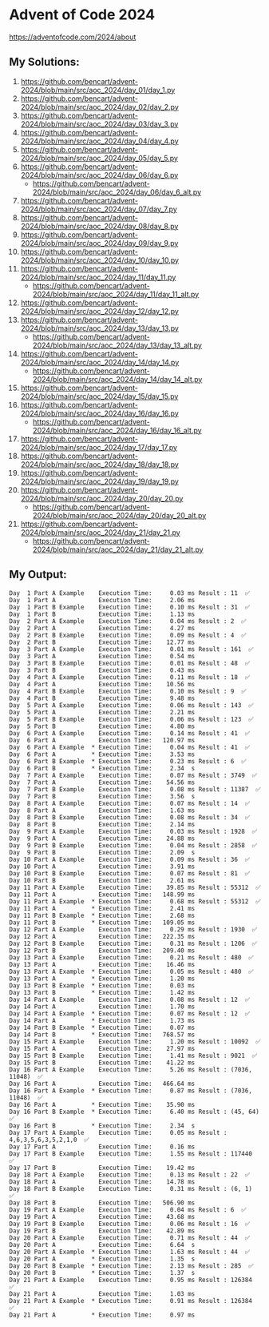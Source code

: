 # Advent of Code 2024

https://adventofcode.com/2024/about

## My Solutions:

1. https://github.com/bencart/advent-2024/blob/main/src/aoc_2024/day_01/day_1.py
2. https://github.com/bencart/advent-2024/blob/main/src/aoc_2024/day_02/day_2.py
3. https://github.com/bencart/advent-2024/blob/main/src/aoc_2024/day_03/day_3.py
4. https://github.com/bencart/advent-2024/blob/main/src/aoc_2024/day_04/day_4.py
5. https://github.com/bencart/advent-2024/blob/main/src/aoc_2024/day_05/day_5.py
6. https://github.com/bencart/advent-2024/blob/main/src/aoc_2024/day_06/day_6.py
    - https://github.com/bencart/advent-2024/blob/main/src/aoc_2024/day_06/day_6_alt.py
7. https://github.com/bencart/advent-2024/blob/main/src/aoc_2024/day_07/day_7.py
8. https://github.com/bencart/advent-2024/blob/main/src/aoc_2024/day_08/day_8.py
9. https://github.com/bencart/advent-2024/blob/main/src/aoc_2024/day_09/day_9.py
10. https://github.com/bencart/advent-2024/blob/main/src/aoc_2024/day_10/day_10.py
11. https://github.com/bencart/advent-2024/blob/main/src/aoc_2024/day_11/day_11.py
    - https://github.com/bencart/advent-2024/blob/main/src/aoc_2024/day_11/day_11_alt.py
12. https://github.com/bencart/advent-2024/blob/main/src/aoc_2024/day_12/day_12.py
13. https://github.com/bencart/advent-2024/blob/main/src/aoc_2024/day_13/day_13.py
    - https://github.com/bencart/advent-2024/blob/main/src/aoc_2024/day_13/day_13_alt.py
14. https://github.com/bencart/advent-2024/blob/main/src/aoc_2024/day_14/day_14.py
    - https://github.com/bencart/advent-2024/blob/main/src/aoc_2024/day_14/day_14_alt.py
15. https://github.com/bencart/advent-2024/blob/main/src/aoc_2024/day_15/day_15.py
16. https://github.com/bencart/advent-2024/blob/main/src/aoc_2024/day_16/day_16.py
    - https://github.com/bencart/advent-2024/blob/main/src/aoc_2024/day_16/day_16_alt.py
17. https://github.com/bencart/advent-2024/blob/main/src/aoc_2024/day_17/day_17.py
18. https://github.com/bencart/advent-2024/blob/main/src/aoc_2024/day_18/day_18.py
19. https://github.com/bencart/advent-2024/blob/main/src/aoc_2024/day_19/day_19.py
20. https://github.com/bencart/advent-2024/blob/main/src/aoc_2024/day_20/day_20.py
    - https://github.com/bencart/advent-2024/blob/main/src/aoc_2024/day_20/day_20_alt.py
21. https://github.com/bencart/advent-2024/blob/main/src/aoc_2024/day_21/day_21.py
    - https://github.com/bencart/advent-2024/blob/main/src/aoc_2024/day_21/day_21_alt.py

## My Output:

```text
Day  1 Part A Example    Execution Time:     0.03 ms Result : 11  ✅
Day  1 Part A            Execution Time:     2.06 ms 
Day  1 Part B Example    Execution Time:     0.10 ms Result : 31  ✅
Day  1 Part B            Execution Time:     1.13 ms 
Day  2 Part A Example    Execution Time:     0.04 ms Result : 2  ✅
Day  2 Part A            Execution Time:     4.27 ms 
Day  2 Part B Example    Execution Time:     0.09 ms Result : 4  ✅
Day  2 Part B            Execution Time:    12.77 ms 
Day  3 Part A Example    Execution Time:     0.01 ms Result : 161  ✅
Day  3 Part A            Execution Time:     0.54 ms 
Day  3 Part B Example    Execution Time:     0.01 ms Result : 48  ✅
Day  3 Part B            Execution Time:     0.43 ms 
Day  4 Part A Example    Execution Time:     0.11 ms Result : 18  ✅
Day  4 Part A            Execution Time:    10.56 ms 
Day  4 Part B Example    Execution Time:     0.10 ms Result : 9  ✅
Day  4 Part B            Execution Time:     9.48 ms 
Day  5 Part A Example    Execution Time:     0.06 ms Result : 143  ✅
Day  5 Part A            Execution Time:     2.21 ms 
Day  5 Part B Example    Execution Time:     0.06 ms Result : 123  ✅
Day  5 Part B            Execution Time:     4.80 ms 
Day  6 Part A Example    Execution Time:     0.14 ms Result : 41  ✅
Day  6 Part A            Execution Time:   120.97 ms 
Day  6 Part A Example  * Execution Time:     0.04 ms Result : 41  ✅
Day  6 Part A          * Execution Time:     3.53 ms 
Day  6 Part B Example  * Execution Time:     0.23 ms Result : 6  ✅
Day  6 Part B          * Execution Time:     2.34  s 
Day  7 Part A Example    Execution Time:     0.07 ms Result : 3749  ✅
Day  7 Part A            Execution Time:    54.56 ms 
Day  7 Part B Example    Execution Time:     0.08 ms Result : 11387  ✅
Day  7 Part B            Execution Time:     3.56  s 
Day  8 Part A Example    Execution Time:     0.07 ms Result : 14  ✅
Day  8 Part A            Execution Time:     1.63 ms 
Day  8 Part B Example    Execution Time:     0.08 ms Result : 34  ✅
Day  8 Part B            Execution Time:     2.14 ms 
Day  9 Part A Example    Execution Time:     0.03 ms Result : 1928  ✅
Day  9 Part A            Execution Time:    24.88 ms 
Day  9 Part B Example    Execution Time:     0.04 ms Result : 2858  ✅
Day  9 Part B            Execution Time:     2.09  s 
Day 10 Part A Example    Execution Time:     0.09 ms Result : 36  ✅
Day 10 Part A            Execution Time:     3.91 ms 
Day 10 Part B Example    Execution Time:     0.07 ms Result : 81  ✅
Day 10 Part B            Execution Time:     2.61 ms 
Day 11 Part A Example    Execution Time:    39.85 ms Result : 55312  ✅
Day 11 Part A            Execution Time:   148.99 ms 
Day 11 Part A Example  * Execution Time:     0.68 ms Result : 55312  ✅
Day 11 Part A          * Execution Time:     2.41 ms 
Day 11 Part B Example  * Execution Time:     2.68 ms 
Day 11 Part B          * Execution Time:   109.05 ms 
Day 12 Part A Example    Execution Time:     0.29 ms Result : 1930  ✅
Day 12 Part A            Execution Time:   222.35 ms 
Day 12 Part B Example    Execution Time:     0.31 ms Result : 1206  ✅
Day 12 Part B            Execution Time:   209.40 ms 
Day 13 Part A Example    Execution Time:     0.21 ms Result : 480  ✅
Day 13 Part A            Execution Time:    16.46 ms 
Day 13 Part A Example  * Execution Time:     0.05 ms Result : 480  ✅
Day 13 Part A          * Execution Time:     1.20 ms 
Day 13 Part B Example  * Execution Time:     0.03 ms 
Day 13 Part B          * Execution Time:     1.42 ms 
Day 14 Part A Example    Execution Time:     0.08 ms Result : 12  ✅
Day 14 Part A            Execution Time:     1.70 ms 
Day 14 Part A Example  * Execution Time:     0.07 ms Result : 12  ✅
Day 14 Part A          * Execution Time:     1.73 ms 
Day 14 Part B Example  * Execution Time:     0.07 ms 
Day 14 Part B          * Execution Time:   768.57 ms 
Day 15 Part A Example    Execution Time:     1.20 ms Result : 10092  ✅
Day 15 Part A            Execution Time:    27.97 ms 
Day 15 Part B Example    Execution Time:     1.41 ms Result : 9021  ✅
Day 15 Part B            Execution Time:    41.22 ms 
Day 16 Part A Example    Execution Time:     5.26 ms Result : (7036, 11048)  ✅
Day 16 Part A            Execution Time:   466.64 ms 
Day 16 Part A Example  * Execution Time:     0.87 ms Result : (7036, 11048)  ✅
Day 16 Part A          * Execution Time:    35.90 ms 
Day 16 Part B Example  * Execution Time:     6.40 ms Result : (45, 64)  ✅
Day 16 Part B          * Execution Time:     2.34  s 
Day 17 Part A Example    Execution Time:     0.05 ms Result : 4,6,3,5,6,3,5,2,1,0  ✅
Day 17 Part A            Execution Time:     0.16 ms 
Day 17 Part B Example    Execution Time:     1.55 ms Result : 117440  ✅
Day 17 Part B            Execution Time:    19.42 ms 
Day 18 Part A Example    Execution Time:     0.13 ms Result : 22  ✅
Day 18 Part A            Execution Time:    14.78 ms 
Day 18 Part B Example    Execution Time:     0.31 ms Result : (6, 1)  ✅
Day 18 Part B            Execution Time:   506.90 ms 
Day 19 Part A Example    Execution Time:     0.04 ms Result : 6  ✅
Day 19 Part A            Execution Time:    43.68 ms 
Day 19 Part B Example    Execution Time:     0.06 ms Result : 16  ✅
Day 19 Part B            Execution Time:    42.89 ms 
Day 20 Part A Example    Execution Time:     0.71 ms Result : 44  ✅
Day 20 Part A            Execution Time:     6.64  s 
Day 20 Part A Example  * Execution Time:     1.63 ms Result : 44  ✅
Day 20 Part A          * Execution Time:     1.35  s 
Day 20 Part B Example  * Execution Time:     2.13 ms Result : 285  ✅
Day 20 Part B          * Execution Time:     1.37  s 
Day 21 Part A Example    Execution Time:     0.95 ms Result : 126384  ✅
Day 21 Part A            Execution Time:     1.03 ms 
Day 21 Part A Example  * Execution Time:     0.91 ms Result : 126384  ✅
Day 21 Part A          * Execution Time:     0.97 ms 

